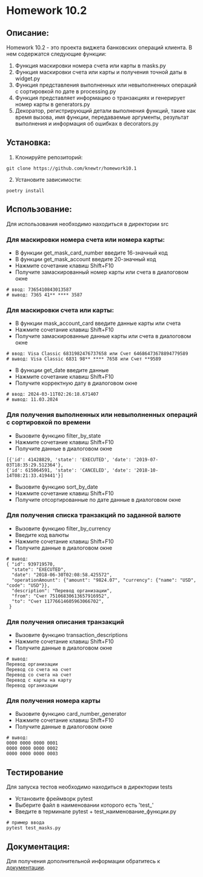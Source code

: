 
# Homework 10.2

## Описание:

Homework 10.2 - это проекта виджета банковских операций клиента. В нем содержатся следующие функции:
1. Функция маскировки номера счета или карты в masks.py
2. Функция маскировки счета или карты и получения точной даты в widget.py
3. Функция представления выполненных или невыполненных операций с сортировкой по дате в processing.py
4. Функция представляет информацию о транзакциях и генерирует номер карты в generators.py
5. Декоратор, регистрирующий детали выполнения функций, такие как время вызова, имя функции, передаваемые аргументы, 
результат выполнения и информация об ошибках в decorators.py

## Установка:

1. Клонируйте репозиторий:
```
git clone https://github.com/knewtr/homework10.1
```
2. Установите зависимости:
```
poetry install
```

## Использование:
Для использования необходимо находиться в директории src
### Для маскировки номера счета или номера карты:
* В функции get_mask_card_number введите 16-значный код
* В функции get_mask_account введите 20-значный код
* Нажмите сочетание клавиш Shift+F10
* Получите замаскированный номер карты или счета в диалоговом окне
```
# ввод: 7365410843013587
# вывод: 7365 41** **** 3587
```
### Для маскировки счета или карты:
* В функции mask_account_card введите данные карты или счета
* Нажмите сочетание клавиш Shift+F10
* Получите замаскированные данные карты или счета в диалоговом окне
```
# ввод: Visa Classic 6831982476737658 или Счет 64686473678894779589
# вывод: Visa Classic 6831 98** **** 7658 или Счет **9589
```
* В функции get_date введите данные
* Нажмите сочетание клавиш Shift+F10
* Получите корректную дату в диалоговом окне

```
# ввод: 2024-03-11T02:26:18.671407
# вывод: 11.03.2024
```
### Для получения выполненных или невыполненных операций с сортировкой по времени
* Вызовите функцию filter_by_state
* Нажмите сочетание клавиш Shift+F10
* Получите данные в диалоговом окне
```
[{'id': 41428829, 'state': 'EXECUTED', 'date': '2019-07-03T18:35:29.512364'}, 
{'id': 615064591, 'state': 'CANCELED', 'date': '2018-10-14T08:21:33.419441'}]
```
* Вызовите функцию sort_by_date
* Нажмите сочетание клавиш Shift+F10
* Получите отсортированные по дате данные в диалоговом окне

### Для получения списка транзакций по заданной валюте
* Вызовите функцию filter_by_currency
* Введите код валюты
* Нажмите сочетание клавиш Shift+F10
* Получите данные в диалоговом окне
```
# вывод:
{ "id": 939719570,
  "state": "EXECUTED",
  "date": "2018-06-30T02:08:58.425572",
  "operationAmount": {"amount": "9824.07", "currency": {"name": "USD", "code": "USD"}},
  "description": "Перевод организации",
  "from": "Счет 75106830613657916952",
  "to": "Счет 11776614605963066702",
 }
```

### Для получения описания транзакций
* Вызовите функцию transaction_descriptions
* Нажмите сочетание клавиш Shift+F10
* Получите данные в диалоговом окне

```
# вывод:
Перевод организации
Перевод со счета на счет
Перевод со счета на счет
Перевод с карты на карту
Перевод организации
```

### Для получения номера карты
* Вызовите функцию card_number_generator
* Нажмите сочетание клавиш Shift+F10
* Получите данные в диалоговом окне

```
# вывод:
0000 0000 0000 0001
0000 0000 0000 0002
0000 0000 0000 0003
```

## Тестирование
Для запуска тестов необходимо находиться в директории tests
* Установите фреймворк pytest
* Выберите файл в наименовании которого есть 'test_'
* Введите в терминале pytest + test_наименование_функции.py
```
# пример ввода
pytest test_masks.py
```
## Документация:

Для получения дополнительной информации обратитесь к [документации](README.md).
